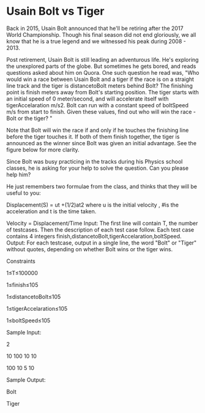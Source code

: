 # **Usain Bolt vs Tiger**

Back in 2015, Usain Bolt announced that he'll be retiring after the 2017 World Championship. Though his final season did not end gloriously, we all know that he is a true legend and we witnessed his peak during 2008 - 2013.

Post retirement, Usain Bolt is still leading an adventurous life. He's exploring the unexplored parts of the globe. But sometimes he gets bored, and reads questions asked about him on Quora. One such question he read was, "Who would win a race between Usain Bolt and a tiger if the race is on a straight line track and the tiger is distancetoBolt meters behind Bolt? The finishing point is finish meters away from Bolt's starting position. The tiger starts with an initial speed of 0 meter/second, and will accelerate itself with tigerAccelaration m/s2. Bolt can run with a constant speed of boltSpeed m/s from start to finish. Given these values, find out who will win the race - Bolt or the tiger? "

Note that Bolt will win the race if and only if he touches the finishing line before the tiger touches it. If both of them finish together, the tiger is announced as the winner since Bolt was given an initial advantage. See the figure below for more clarity.



Since Bolt was busy practicing in the tracks during his Physics school classes, he is asking for your help to solve the question. Can you please help him?

He just remembers two formulae from the class, and thinks that they will be useful to you:

Displacement(S) = ut +(1/2)at2 where u is the initial velocity , #is the acceleration and t is the time taken.

Velocity = Displacement/Time
Input:
The first line will contain T, the number of testcases. Then the description of each test case follow.
Each test case contains 4 integers finish,distancetoBolt,tigerAccelaration,boltSpeed.
Output:
For each testcase, output in a single line, the word "Bolt" or "Tiger" without quotes, depending on whether Bolt wins or the tiger wins.

Constraints


1≤T≤100000

1≤finish≤105

1≤distancetoBolt≤105

1≤tigerAccelaration≤105

1≤boltSpeed≤105

Sample Input:

2

10 100 10 10

100 10 5 10

Sample Output:

Bolt

Tiger
